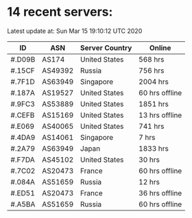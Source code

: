 # 14 recent servers:

Latest update at: Sun Mar 15 19:10:12 UTC 2020

| ID | ASN | Server Country | Online |
| -- | --- | -------------- | ------ |
| #.D09B | AS174 | United States | 568 hrs |
| #.15CF | AS49392 | Russia | 756 hrs |
| #.7F1D | AS63949 | Singapore | 2004 hrs |
| #.187A | AS19527 | United States | 60 hrs offline |
| #.9FC3 | AS53889 | United States | 1851 hrs |
| #.CEFB | AS15169 | United States | 13 hrs offline |
| #.E069 | AS40065 | United States | 741 hrs |
| #.4DA9 | AS14061 | Singapore | 7 hrs |
| #.2A79 | AS63949 | Japan | 1833 hrs |
| #.F7DA | AS45102 | United States | 30 hrs |
| #.7C02 | AS20473 | France | 60 hrs offline |
| #.084A | AS51659 | Russia | 12 hrs |
| #.ED51 | AS20473 | France | 36 hrs offline |
| #.A5BA | AS51659 | Russia | 60 hrs offline |

